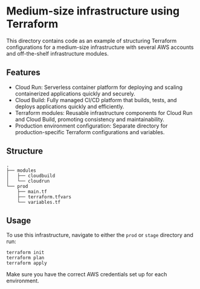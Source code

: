 # Medium-size infrastructure using Terraform

This directory contains code as an example of structuring Terraform configurations for a medium-size infrastructure with several AWS accounts and off-the-shelf infrastructure modules.

## Features

- Cloud Run: Serverless container platform for deploying and scaling containerized applications quickly and securely.
- Cloud Build: Fully managed CI/CD platform that builds, tests, and deploys applications quickly and efficiently.
- Terraform modules: Reusable infrastructure components for Cloud Run and Cloud Build, promoting consistency and maintainability.
- Production environment configuration: Separate directory for production-specific Terraform configurations and variables.

## Structure

```
.
├── modules
│   ├── cloudbuild
│   └── cloudrun
└── prod
    ├── main.tf
    ├── terraform.tfvars
    └── variables.tf
```

## Usage

To use this infrastructure, navigate to either the `prod` or `stage` directory and run:

```
terraform init
terraform plan
terraform apply
```

Make sure you have the correct AWS credentials set up for each environment.
